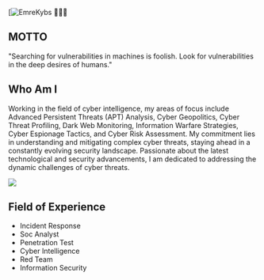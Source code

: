 [![EmreKybs](https://img.shields.io/badge/MadeBy-Emrekybs-BLACK) 🧛🏻‍♀️

## MOTTO
"Searching for vulnerabilities in machines is foolish. Look for vulnerabilities in the deep desires of humans."


## Who Am I
Working in the field of cyber intelligence, my areas of focus include Advanced Persistent Threats (APT) Analysis, Cyber Geopolitics, 
Cyber Threat Profiling, Dark Web Monitoring, Information Warfare Strategies, Cyber Espionage Tactics, and Cyber Risk Assessment. 
My commitment lies in understanding and mitigating complex cyber threats, staying ahead in a constantly evolving security landscape. 
Passionate about the latest technological and security advancements, I am dedicated to addressing the dynamic challenges of cyber threats.

<img src="https://github.com/emrekybs/emrekybs/blob/main/Dracula%20Os.jpeg">

## Field of Experience
* Incident Response
* Soc Analyst
* Penetration Test
* Cyber Intelligence
* Red Team
* Information Security
